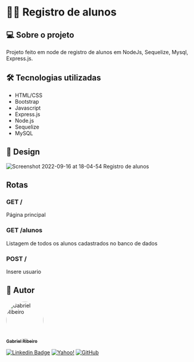 # 👨‍🎓 Registro de alunos 

## 💻 Sobre o projeto
 Projeto feito em node de registro de alunos em NodeJs, Sequelize, Mysql, Express.js.

## 🛠 Tecnologias utilizadas

* HTML/CSS
* Bootstrap
* Javascript
* Express.js
* Node.js
* Sequelize
* MySQL



## 🎨 Design
![Screenshot 2022-09-16 at 18-04-54 Registro de alunos](https://user-images.githubusercontent.com/80289718/190746921-91bcc9e0-fa9a-4b6d-a075-36b4dd8732ce.png)

## Rotas
### GET / 
  Página principal
### GET /alunos
  Listagem de todos os alunos cadastrados no banco de dados
### POST / 
Insere usuario

## 🦸 Autor

<a href="https://github.com/Gahbr">
 <img style="border-radius: 50%;" src="https://avatars.githubusercontent.com/u/80289718?v=4" width="100px;" alt="Gabriel Ribeiro"/>
 <br />
 <sub><b>Gabriel Ribeiro</b></sub></a> <a href="https://github.com/Gahbr" title="github"></a>
 <br />

[![Linkedin Badge](https://img.shields.io/badge/-Gabriel-blue?style=flat-square&logo=Linkedin&logoColor=white&link=https://www.linkedin.com/in/gabriellribeiro1/)](https://www.linkedin.com/in/gabriellribeiro1/)
[![Yahoo!](https://img.shields.io/badge/Yahoo!-6001D2?style=flat-square&logo=Yahoo!&logoColor=white)](mailto:gabriell.ribeiro@yahoo.com)
[![GitHub](https://img.shields.io/badge/Gahbr-%23121011.svg?style=flat-square&logo=github&logoColor=white)](https://github.com/Gahbr)
